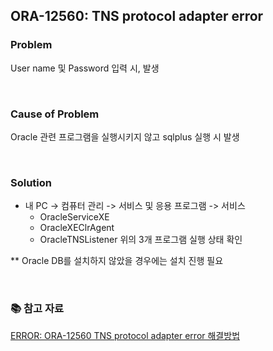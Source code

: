 ## ORA-12560: TNS protocol adapter error

### Problem
User name 및 Password 입력 시, 발생

<br/>

### Cause of Problem
Oracle 관련 프로그램을 실행시키지 않고 sqlplus 실행 시 발생

<br/>

### Solution
* 내 PC -> 컴퓨터 관리 -> 서비스 및 응용 프로그램 -> 서비스
    * OracleServiceXE
    * OracleXEClrAgent
    * OracleTNSListener
위의 3개 프로그램 실행 상태 확인

** Oracle DB를 설치하지 않았을 경우에는 설치 진행 필요

<br/>

### 📚 참고 자료
[ERROR: ORA-12560 TNS protocol adapter error 해결방법](https://travelbeeee.tistory.com/396)
